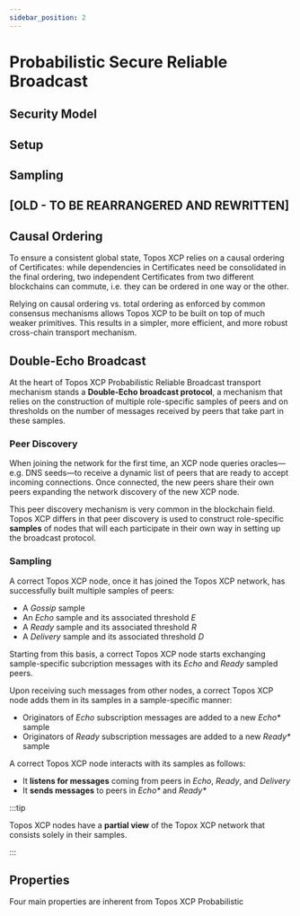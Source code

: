 ```yaml
---
sidebar_position: 2
---
```


# Probabilistic Secure Reliable Broadcast

## Security Model

## Setup

## Sampling

## [OLD - TO BE REARRANGERED AND REWRITTEN]

## Causal Ordering

To ensure a consistent global state, Topos XCP relies on a causal ordering of Certificates: while dependencies in Certificates need be consolidated in the final ordering, two independent Certificates from two different blockchains can commute, i.e. they can be ordered in one way or the other.

Relying on causal ordering vs. total ordering as enforced by common consensus mechanisms allows Topos XCP to be built on top of much weaker primitives. This results in a simpler, more efficient, and more robust cross-chain transport mechanism.

## Double-Echo Broadcast

At the heart of Topos XCP Probabilistic Reliable Broadcast transport mechanism stands a **Double-Echo broadcast protocol**, a mechanism that relies on the construction of multiple role-specific samples of peers and on thresholds on the number of messages received by peers that take part in these samples.

### Peer Discovery

When joining the network for the first time, an XCP node queries oracles—e.g. DNS seeds—to receive a dynamic list of peers that are ready to accept incoming connections. Once connected, the new peers share their own peers expanding the network discovery of the new XCP node.

This peer discovery mechanism is very common in the blockchain field. Topos XCP differs in that peer discovery is used to construct role-specific **samples** of nodes that will each participate in their own way in setting up the broadcast protocol.

### Sampling

A correct Topos XCP node, once it has joined the Topos XCP network, has successfully built multiple samples of peers:

- A _Gossip_ sample
- An _Echo_ sample and its associated threshold $E$
- A _Ready_ sample and its associated threshold $R$
- A _Delivery_ sample and its associated threshold $D$

Starting from this basis, a correct Topos XCP node starts exchanging sample-specific subcription messages with its _Echo_ and _Ready_ sampled peers.

Upon receiving such messages from other nodes, a correct Topos XCP node adds them in its samples in a sample-specific manner:

- Originators of _Echo_ subscription messages are added to a new _Echo\*_ sample
- Originators of _Ready_ subscription messages are added to a new _Ready\*_ sample

A correct Topos XCP node interacts with its samples as follows:

- It **listens for messages** coming from peers in _Echo_, _Ready_, and _Delivery_
- It **sends messages** to peers in _Echo\*_ and _Ready\*_

:::tip

Topos XCP nodes have a **partial view** of the Topox XCP network that consists solely in their samples.

:::

## Properties

Four main properties are inherent from Topos XCP Probabilistic

